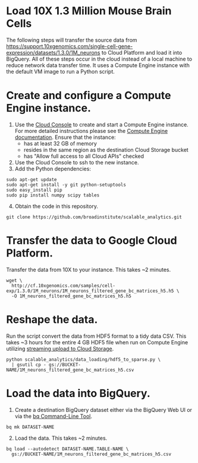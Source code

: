 Load 10X 1.3 Million Mouse Brain Cells
======================================

The following steps will transfer the source data from https://support.10xgenomics.com/single-cell-gene-expression/datasets/1.3.0/1M_neurons
to Cloud Platform and load it into BigQuery. All of these steps occur in the
cloud instead of a local machine to reduce network data transfer time. It uses a Compute Engine instance with the default VM image to run a Python script.

# Create and configure a Compute Engine instance.

1. Use the [Cloud Console](https://console.cloud.google.com) to create and start a Compute Engine instance. For more detailed instructions please see the [Compute Engine documentation](https://cloud.google.com/compute/docs/instances/create-start-instance). Ensure that the instance:
    * has at least 32 GB of memory
    * resides in the same region as the destination Cloud Storage bucket
    * has "Allow full access to all Cloud APIs" checked
2. Use the Cloud Console to ssh to the new instance.
3. Add the Python dependencies:
```
sudo apt-get update
sudo apt-get install -y git python-setuptools
sudo easy_install pip
sudo pip install numpy scipy tables
```
4. Obtain the code in this repository.
```
git clone https://github.com/broadinstitute/scalable_analytics.git
```

# Transfer the data to Google Cloud Platform.

Transfer the data from 10X to your instance. This takes ~2 minutes.
```
wget \
  http://cf.10xgenomics.com/samples/cell-exp/1.3.0/1M_neurons/1M_neurons_filtered_gene_bc_matrices_h5.h5 \
  -O 1M_neurons_filtered_gene_bc_matrices_h5.h5
```

# Reshape the data.

Run the script convert the data from HDF5 format to a tidy data CSV. This takes
~3 hours for the entire 4 GB HDF5 file when run on Compute Engine utilizing
[streaming upload to Cloud Storage](https://cloud.google.com/storage/docs/gsutil/commands/cp#streaming-transfers).

```
python scalable_analytics/data_loading/hdf5_to_sparse.py \
  | gsutil cp - gs://BUCKET-NAME/1M_neurons_filtered_gene_bc_matrices_h5.csv
```

# Load the data into BigQuery.

1. Create a destination BigQuery dataset either via the BigQuery Web UI or via
the [bq Command-Line Tool](https://cloud.google.com/bigquery/bq-command-line-tool).
```
bq mk DATASET-NAME
```
2. Load the data. This takes ~2 minutes.
```
bq load --autodetect DATASET-NAME.TABLE-NAME \
  gs://BUCKET-NAME/1M_neurons_filtered_gene_bc_matrices_h5.csv
```
